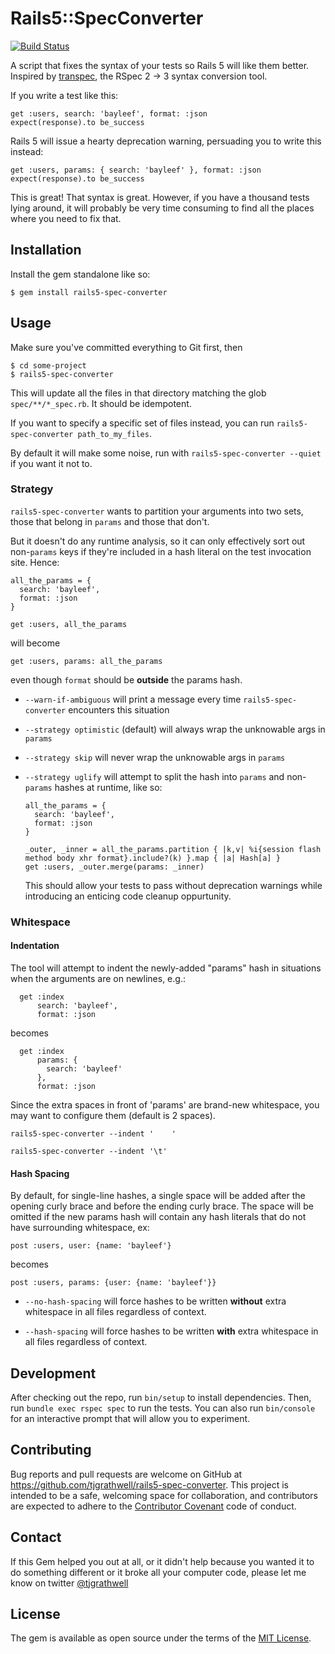 # Rails5::SpecConverter

[![Build Status](https://travis-ci.org/tjgrathwell/rails5-spec-converter.svg?branch=master)](https://travis-ci.org/tjgrathwell/rails5-spec-converter)

A script that fixes the syntax of your tests so Rails 5 will like them better. Inspired by [transpec](https://github.com/yujinakayama/transpec), the RSpec 2 -> 3 syntax conversion tool.

If you write a test like this:

```
get :users, search: 'bayleef', format: :json
expect(response).to be_success
```

Rails 5 will issue a hearty deprecation warning, persuading you to write this instead:

```
get :users, params: { search: 'bayleef' }, format: :json
expect(response).to be_success
```

This is great! That syntax is great. However, if you have a thousand tests lying around, it will probably be very time consuming to find all the places where you need to fix that.

## Installation

Install the gem standalone like so:

    $ gem install rails5-spec-converter

## Usage

Make sure you've committed everything to Git first, then

    $ cd some-project
    $ rails5-spec-converter

This will update all the files in that directory matching the glob `spec/**/*_spec.rb`. It should be idempotent.

If you want to specify a specific set of files instead, you can run `rails5-spec-converter path_to_my_files`.

By default it will make some noise, run with `rails5-spec-converter --quiet` if you want it not to.

### Strategy

`rails5-spec-converter` wants to partition your arguments into two sets, those that belong in `params` and those that don't.

But it doesn't do any runtime analysis, so it can only effectively sort out non-`params` keys if they're included in a hash literal on the test invocation site. Hence:

```
all_the_params = {
  search: 'bayleef',
  format: :json
}

get :users, all_the_params
```

will become

```
get :users, params: all_the_params
```

even though `format` should be **outside** the params hash.

* `--warn-if-ambiguous` will print a message every time `rails5-spec-converter` encounters this situation

* `--strategy optimistic` (default) will always wrap the unknowable args in `params`

* `--strategy skip` will never wrap the unknowable args in `params`

* `--strategy uglify` will attempt to split the hash into `params` and non-`params` hashes at runtime, like so:

  ```
  all_the_params = {
    search: 'bayleef',
    format: :json
  }

  _outer, _inner = all_the_params.partition { |k,v| %i{session flash method body xhr format}.include?(k) }.map { |a| Hash[a] }
  get :users, _outer.merge(params: _inner)
  ```

  This should allow your tests to pass without deprecation warnings while introducing an enticing code cleanup oppurtunity.

### Whitespace

#### Indentation

The tool will attempt to indent the newly-added "params" hash in situations when the arguments are on newlines, e.g.:

```
  get :index
      search: 'bayleef',
      format: :json
```

becomes

```
  get :index
      params: {
        search: 'bayleef'
      },
      format: :json
```

Since the extra spaces in front of 'params' are brand-new whitespace, you may want to configure them (default is 2 spaces).

`rails5-spec-converter --indent '    '`

`rails5-spec-converter --indent '\t'`

#### Hash Spacing

By default, for single-line hashes, a single space will be added after the opening curly brace and before the ending curly brace. The space will be omitted if the new params hash will contain any hash literals that do not have surrounding whitespace, ex:

```
post :users, user: {name: 'bayleef'}
```

becomes

```
post :users, params: {user: {name: 'bayleef'}}
```

* `--no-hash-spacing` will force hashes to be written **without** extra whitespace in all files regardless of context.

* `--hash-spacing` will force hashes to be written **with** extra whitespace in all files regardless of context.

## Development

After checking out the repo, run `bin/setup` to install dependencies. Then, run `bundle exec rspec spec` to run the tests. You can also run `bin/console` for an interactive prompt that will allow you to experiment.

## Contributing

Bug reports and pull requests are welcome on GitHub at https://github.com/tjgrathwell/rails5-spec-converter. This project is intended to be a safe, welcoming space for collaboration, and contributors are expected to adhere to the [Contributor Covenant](contributor-covenant.org) code of conduct.

## Contact

If this Gem helped you out at all, or it didn't help because you wanted it to do something different or it broke all your computer code, please let me know on twitter [@tjgrathwell](http://twitter.com/tjgrathwell)

## License

The gem is available as open source under the terms of the [MIT License](http://opensource.org/licenses/MIT).

